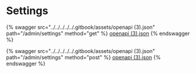# Settings

{% swagger src="../../../../../.gitbook/assets/openapi (3).json" path="/admin/settings" method="get" %}
[openapi (3).json](<../../../../../.gitbook/assets/openapi (3).json>)
{% endswagger %}

{% swagger src="../../../../../.gitbook/assets/openapi (3).json" path="/admin/settings" method="post" %}
[openapi (3).json](<../../../../../.gitbook/assets/openapi (3).json>)
{% endswagger %}
